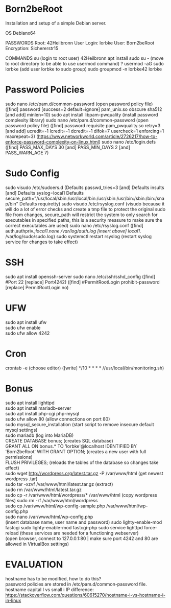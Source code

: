 # Born2beRoot
Installation and setup of a simple Debian server.

OS
Debianx64

PASSWORDS
Root: 42Heilbronn
User Login: lorbke
User: Born2beRoot
Encryption: Sichererstr15

COMMANDS
su (login to root user)
42Heilbronn
apt install sudo
su - (move to root directory to be able to use usermod command) ?
usermod -aG sudo lorbke (add user lorbke to sudo group)
sudo groupmod -n lorbke42 lorbke
# Password Policies
sudo nano /etc/pam.d/common-password (open password policy file)
([find] password [success=2 default=ignore] pam_unix.so obscure sha512 [and add] minlen=10)
sudo apt install libpam-pwquality (install password complexity library)
sudo nano /etc/pam.d/common-password (open password policy file)
([find] password        requisite                       pam_pwquality.so retry=3 [and add] ucredit=-1 lcredit=-1 dcredit=-1 difok=7 usercheck=1 enforcing=1 maxrepeat=3) (https://www.networkworld.com/article/2726217/how-to-enforce-password-complexity-on-linux.html)
sudo nano /etc/login.defs
([find] PASS_MAX_DAYS 30 [and] PASS_MIN_DAYS 2 [and] PASS_WARN_AGE 7)
# Sudo Config
sudo visudo /etc/sudoers.d
(Defaults  passwd_tries=3 [and] Defaults  insults [and] Defaults  syslog=local1 Defaults        secure_path="/usr/local/sbin:/usr/local/bin:/usr/sbin:/usr/bin:/sbin:/bin:/snap/bin" Defaults requiretty)
sudo visudo /etc/rsyslog.conf (visudo because it will do a lot of error checks and create a tmp file to protect the original sudo file from changes, secure_path will restrict the system to only search for executables in specified paths, this is a security measure to make sure the correct executables are used)
sudo nano /etc/rsyslog.conf
([find] auth,authpriv.*;local1.none     /var/log/auth.log [insert above] local1.*                     /var/log/sudo/sudo.log)
sudo systemctl restart rsyslog (restart syslog service for changes to take effect)
# SSH
sudo apt install openssh-server
sudo nano /etc/ssh/sshd_config
([find] #Port 22 [replace] Port4242)
([find] #PermitRootLogin prohibit-password [replace] PermitRootLogin no)
# UFW
sudo apt install ufw  
sudo ufw enable  
sudo ufw allow 4242  
# Cron
crontab -e (choose editor)
([write] */10 * * * * //usr/local/bin/monitoring.sh)

# Bonus
sudo apt install lighttpd  
sudo apt install mariadb-server  
sudo apt install php-cgi php-mysql  
sudo ufw allow 80 (allow connections on port 80)  
sudo mysql_secure_installation (start script to remove insecure default mysql settings)  
sudo mariadb (log into MariaDB)  
CREATE DATABASE bonus; (creates SQL database)  
GRANT ALL ON bonus.* TO 'lorbke'@localhost IDENTIFIED BY 'Born2beRoot' WITH GRANT OPTION; (creates a new user with full permissions)  
FLUSH PRIVILEGES; (reloads the tables of the database so changes take effect)  
sudo wget http://wordpress.org/latest.tar.gz -P /var/www/html (get newest wordpress .tar)  
sudo tar -xzvf /var/www/html/latest.tar.gz (extract)  
sudo rm /var/www/html/latest.tar.gz  
sudo cp -r /var/www/html/wordpress/* /var/www/html  (copy wordpress files)
sudo rm -rf /var/www/html/wordpress  
sudo cp /var/www/html/wp-config-sample.php /var/www/html/wp-config.php  
sudo nano /var/www/html/wp-config.php  
(insert database name, user name and password)
sudo lighty-enable-mod fastcgi
sudo lighty-enable-mod fastcgi-php
sudo service lighttpd force-reload (these services are needed for a functioning webserver)  
(open browser, connect to 127.0.0.1:80 | make sure port 4242 and 80 are allowed in VirtualBox settings)

# EVALUATION
hostname has to be modified, how to do this?  
password policies are stored in /etc/pam.d/common-password file.  
hostname capital I vs small i IP difference: https://stackoverflow.com/questions/60615270/hostname-i-vs-hostname-i-in-linux  
